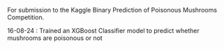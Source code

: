 For submission to the Kaggle Binary Prediction of Poisonous Mushrooms Competition.

16-08-24 : Trained an XGBoost Classifier model to predict whether mushrooms are poisonous or not
